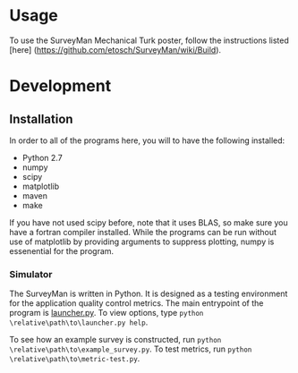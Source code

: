 # Usage

To use the SurveyMan Mechanical Turk poster, follow the instructions listed [here] (https://github.com/etosch/SurveyMan/wiki/Build).

# Development

## Installation 

In order to all of the programs here, you will to have the following installed:

* Python 2.7
* numpy
* scipy
* matplotlib
* maven 
* make

If you have not used scipy before, note that it uses BLAS, so make sure you have a fortran compiler installed. While the programs can be run without use of matplotlib by providing arguments to suppress plotting, numpy is essenential for the program.

### Simulator

The SurveyMan is written in Python. It is designed as a testing environment for the application quality control metrics. The main entrypoint of the program is [launcher.py](https://github.com/etosch/surveyAutomation/blob/master/src/python/survey/launcher.py). To view options, type `python \relative\path\to\launcher.py help`.

To see how an example survey is constructed, run `python \relative\path\to\example_survey.py`. To test metrics, run `python \relative\path\to\metric-test.py`.




